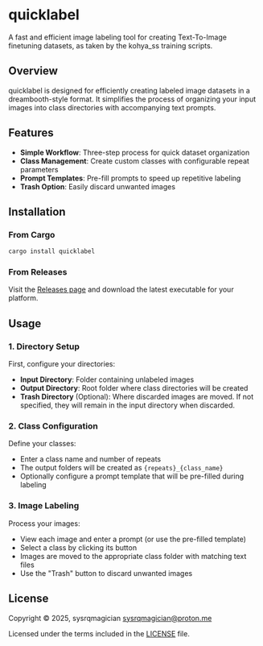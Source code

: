 # quicklabel

A fast and efficient image labeling tool for creating Text-To-Image finetuning datasets, as taken by the kohya_ss training scripts.

## Overview

quicklabel is designed for efficiently creating labeled image datasets in a dreambooth-style format. It simplifies the process of organizing your input images into class directories with accompanying text prompts.

## Features

- **Simple Workflow**: Three-step process for quick dataset organization
- **Class Management**: Create custom classes with configurable repeat parameters
- **Prompt Templates**: Pre-fill prompts to speed up repetitive labeling
- **Trash Option**: Easily discard unwanted images

## Installation
### From Cargo

```bash
cargo install quicklabel
```

### From Releases

Visit the [Releases page](https://github.com/sysrqmagician/quicklabel/releases) and download the latest executable for your platform.

## Usage

### 1. Directory Setup

First, configure your directories:
- **Input Directory**: Folder containing unlabeled images
- **Output Directory**: Root folder where class directories will be created
- **Trash Directory** (Optional): Where discarded images are moved. If not specified, they will remain in the input directory when discarded.

### 2. Class Configuration

Define your classes:
- Enter a class name and number of repeats
- The output folders will be created as `{repeats}_{class_name}`
- Optionally configure a prompt template that will be pre-filled during labeling

### 3. Image Labeling

Process your images:
- View each image and enter a prompt (or use the pre-filled template)
- Select a class by clicking its button
- Images are moved to the appropriate class folder with matching text files
- Use the "Trash" button to discard unwanted images


## License

Copyright © 2025, sysrqmagician <sysrqmagician@proton.me>

Licensed under the terms included in the [LICENSE](LICENSE) file.
